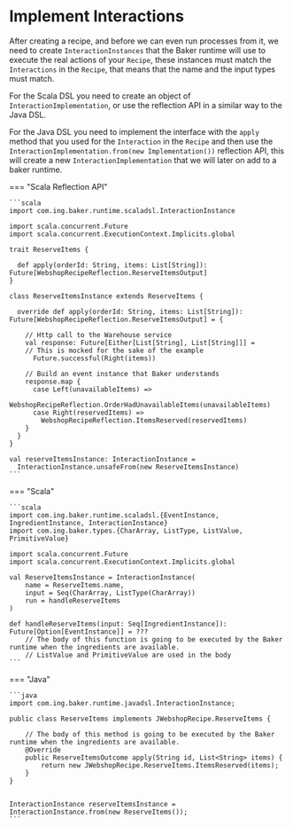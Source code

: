 # Implement Interactions

After creating a recipe, and before we can even run processes from it, we need to create `InteractionInstances` that the
Baker runtime will use to execute the real actions of your `Recipe`, these instances must match the `Interactions` in the `Recipe`,
that means that the name and the input types must match. 

For the Scala DSL you need to create an object of `InteractionImplementation`, or use the reflection API in a similar way
to the Java DSL.

For the Java DSL you need to implement the interface with the `apply` method that you used for the `Interaction` in the `Recipe` 
and then use the `InteractionImplementation.from(new Implementation())` reflection API, this will create a new `InteractionImplementation`
that we will later on add to a baker runtime.

=== "Scala Reflection API"

    ```scala 
    import com.ing.baker.runtime.scaladsl.InteractionInstance

    import scala.concurrent.Future
    import scala.concurrent.ExecutionContext.Implicits.global

    trait ReserveItems {

      def apply(orderId: String, items: List[String]): Future[WebshopRecipeReflection.ReserveItemsOutput]
    }

    class ReserveItemsInstance extends ReserveItems {

      override def apply(orderId: String, items: List[String]): Future[WebshopRecipeReflection.ReserveItemsOutput] = {

        // Http call to the Warehouse service
        val response: Future[Either[List[String], List[String]]] =
        // This is mocked for the sake of the example
          Future.successful(Right(items))

        // Build an event instance that Baker understands
        response.map {
          case Left(unavailableItems) =>
            WebshopRecipeReflection.OrderHadUnavailableItems(unavailableItems)
          case Right(reservedItems) =>
            WebshopRecipeReflection.ItemsReserved(reservedItems)
        }
      }
    }

    val reserveItemsInstance: InteractionInstance =
      InteractionInstance.unsafeFrom(new ReserveItemsInstance)
    ```

=== "Scala"

    ```scala 
    import com.ing.baker.runtime.scaladsl.{EventInstance, IngredientInstance, InteractionInstance}
    import com.ing.baker.types.{CharArray, ListType, ListValue, PrimitiveValue}

    import scala.concurrent.Future
    import scala.concurrent.ExecutionContext.Implicits.global

    val ReserveItemsInstance = InteractionInstance(
        name = ReserveItems.name,
        input = Seq(CharArray, ListType(CharArray))
        run = handleReserveItems
    )

    def handleReserveItems(input: Seq[IngredientInstance]): Future[Option[EventInstance]] = ???
        // The body of this function is going to be executed by the Baker runtime when the ingredients are available.
        // ListValue and PrimitiveValue are used in the body
    ```

=== "Java"

    ```java 
    import com.ing.baker.runtime.javadsl.InteractionInstance;

    public class ReserveItems implements JWebshopRecipe.ReserveItems {

        // The body of this method is going to be executed by the Baker runtime when the ingredients are available.
        @Override
        public ReserveItemsOutcome apply(String id, List<String> items) {
            return new JWebshopRecipe.ReserveItems.ItemsReserved(items);
        }
    }
            
            
    InteractionInstance reserveItemsInstance = InteractionInstance.from(new ReserveItems());
    ```

